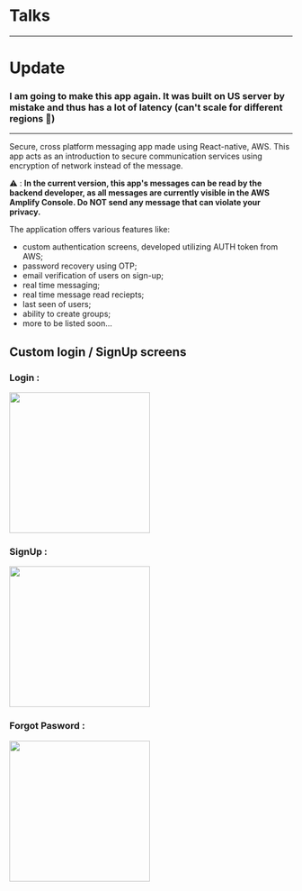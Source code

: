 # Talks

***

# Update
### I am going to make this app again. It was built on US server by mistake and thus has a lot of latency (can't scale for different regions 🧔)

***

Secure, cross platform messaging app made using React-native, AWS. This app acts as an introduction to secure communication services using encryption of network instead of the message.

⚠️ : **In the current version, this app's messages can be read by the backend developer, as all messages are currently visible in the AWS Amplify Console. Do NOT send any message that can violate your privacy.**

The application offers various features like: 
* custom authentication screens, developed utilizing AUTH token from AWS;
* password recovery using OTP;
* email verification of users on sign-up;
* real time messaging;
* real time message read reciepts;
* last seen of users;
* ability to create groups;
* more to be listed soon...

## Custom login / SignUp screens
### Login :
<img src="https://user-images.githubusercontent.com/30381993/153889703-100a3958-06e0-4306-b40a-460dd45ac984.jpg" width="250">

### SignUp :
<img src="https://user-images.githubusercontent.com/30381993/153889786-180f64c1-8710-4b02-bc56-361ca582b6dc.jpg" width="250">

### Forgot Pasword :
<img src="https://user-images.githubusercontent.com/30381993/153889885-c3da75d9-e4dc-4345-9094-6500120a9efc.jpg" width="250">
